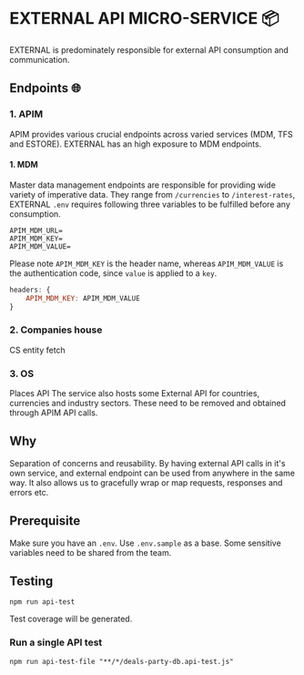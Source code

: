 # EXTERNAL API MICRO-SERVICE 📦️

EXTERNAL is predominately responsible for external API consumption and communication.

## Endpoints 🌐

### 1. APIM

APIM provides various crucial endpoints across varied services (MDM, TFS and ESTORE).
EXTERNAL has an high exposure to MDM endpoints.

#### 1. MDM

Master data management endpoints are responsible for providing wide variety of imperative data.
They range from `/currencies` to `/interest-rates`, EXTERNAL `.env` requires following three variables
to be fulfilled before any consumption.

```shell
APIM_MDM_URL=
APIM_MDM_KEY=
APIM_MDM_VALUE=
```

Please note `APIM_MDM_KEY` is the header name, whereas `APIM_MDM_VALUE` is the authentication code, since `value` is applied to a `key`.

```javascript
headers: {
    APIM_MDM_KEY: APIM_MDM_VALUE
}
```

### 2. Companies house

CS entity fetch

### 3. OS

Places API
The service also hosts some External API for countries, currencies and industry sectors. These need to be removed and obtained through APIM API calls.

## Why

Separation of concerns and reusability.
By having external API calls in it's own service, and external endpoint can be used from anywhere in the same way. It also allows us to gracefully wrap or map requests, responses and errors etc.

## Prerequisite

Make sure you have an `.env`. Use `.env.sample` as a base. Some sensitive variables need to be shared from the team.

## Testing

```shell
npm run api-test
```

Test coverage will be generated.

### **Run a single API test**

```shell
npm run api-test-file "**/*/deals-party-db.api-test.js"
```

